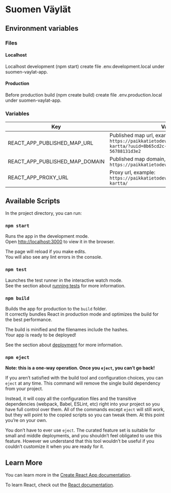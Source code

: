 # Suomen Väylät

## Environment variables

### Files

#### Localhost

Localhost development (npm start) create file .env.development.local under suomen-vaylat-app.

#### Production

Before production build (npm create build) create file .env.production.local under suomen-vaylat-app.

### Variables

| Key                            | Value                                                                                                                             |
|--------------------------------|-----------------------------------------------------------------------------------------------------------------------------------|
| REACT_APP_PUBLISHED_MAP_URL    | Published map url, example: `https://paikkatietodev.testivaylapilvi.fi/sv-kartta/?uuid=8b65cd2c-9f8c-474d-93db-56788131d3e2`      |
| REACT_APP_PUBLISHED_MAP_DOMAIN | Published map domain, example: `https://paikkatietodev.testivaylapilvi.fi`                                                        |
| REACT_APP_PROXY_URL            | Proxy url, example: `https://paikkatietodev.testivaylapilvi.fi/sv-kartta/`                                                        |


## Available Scripts

In the project directory, you can run:

### `npm start`

Runs the app in the development mode.\
Open [http://localhost:3000](http://localhost:3000) to view it in the browser.

The page will reload if you make edits.\
You will also see any lint errors in the console.

### `npm test`

Launches the test runner in the interactive watch mode.\
See the section about [running tests](https://facebook.github.io/create-react-app/docs/running-tests) for more information.

### `npm build`

Builds the app for production to the `build` folder.\
It correctly bundles React in production mode and optimizes the build for the best performance.

The build is minified and the filenames include the hashes.\
Your app is ready to be deployed!

See the section about [deployment](https://facebook.github.io/create-react-app/docs/deployment) for more information.

### `npm eject`

**Note: this is a one-way operation. Once you `eject`, you can’t go back!**

If you aren’t satisfied with the build tool and configuration choices, you can `eject` at any time. This command will remove the single build dependency from your project.

Instead, it will copy all the configuration files and the transitive dependencies (webpack, Babel, ESLint, etc) right into your project so you have full control over them. All of the commands except `eject` will still work, but they will point to the copied scripts so you can tweak them. At this point you’re on your own.

You don’t have to ever use `eject`. The curated feature set is suitable for small and middle deployments, and you shouldn’t feel obligated to use this feature. However we understand that this tool wouldn’t be useful if you couldn’t customize it when you are ready for it.

## Learn More

You can learn more in the [Create React App documentation](https://facebook.github.io/create-react-app/docs/getting-started).

To learn React, check out the [React documentation](https://reactjs.org/).
